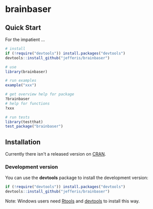 # brainbaser
## Quick Start

For the impatient ...

```r
# install
if (!require("devtools")) install.packages("devtools")
devtools::install_github("jefferis/brainbaser")

# use
library(brainbaser)

# run examples
example("xxx")

# get overview help for package
?brainbaser
# help for functions
?xxx

# run tests
library(testthat)
test_package("brainbaser")
```

## Installation
Currently there isn't a released version on [CRAN](http://cran.r-project.org/).

### Development version
You can use the **devtools** package to install the development version:

```r
if (!require("devtools")) install.packages("devtools")
devtools::install_github("jefferis/brainbaser")
```

Note: Windows users need [Rtools](http://www.murdoch-sutherland.com/Rtools/) and [devtools](http://CRAN.R-project.org/package=devtools) to install this way.
